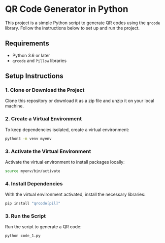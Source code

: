 # QR Code Generator in Python

This project is a simple Python script to generate QR codes using the `qrcode` library. Follow the instructions below to set up and run the project.

## Requirements
- Python 3.6 or later
- `qrcode` and `Pillow` libraries

## Setup Instructions

### 1. Clone or Download the Project
Clone this repository or download it as a zip file and unzip it on your local machine.

### 2. Create a Virtual Environment
To keep dependencies isolated, create a virtual environment:

```bash
python3 -m venv myenv
```

### 3. Activate the Virtual Environment
Activate the virtual environment to install packages locally:

```bash
source myenv/bin/activate
```

### 4. Install Dependencies
With the virtual environment activated, install the necessary libraries:

```bash
pip install "qrcode[pil]"
```

### 3. Run the Script
Run the script to generate a QR code:

```bash
python code_1.py
```
